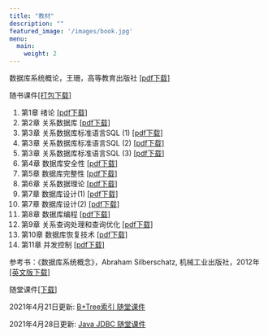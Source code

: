 ```yaml
---
title: "教材"
description: ""
featured_image: '/images/book.jpg'
menu:
  main:
    weight: 2
---
```


数据库系统概论，王珊，高等教育出版社 [[pdf下载]](/file/db_system_concepts_5th.pdf)

随书课件[[打包下载]](/file/db_slides/db_spring2021.zip)

1. 第1章 绪论 [[pdf下载]](/file/db_slides/ch_1.pdf)
1. 第2章 关系数据库 [[pdf下载]](/file/db_slides/ch_2.pdf)
1. 第3章 关系数据库标准语言SQL (1) [[pdf下载]](/file/db_slides/ch_3_1.pdf)
1. 第3章 关系数据库标准语言SQL (2) [[pdf下载]](/file/db_slides/ch_3_2.pdf)
1. 第3章 关系数据库标准语言SQL (3) [[pdf下载]](/file/db_slides/ch_3_3.pdf)
1. 第4章 数据库安全性 [[pdf下载]](/file/db_slides/ch_4.pdf)
1. 第5章 数据库完整性 [[pdf下载]](/file/db_slides/ch_5.pdf)
1. 第6章 关系数据理论 [[pdf下载]](/file/db_slides/ch_6.pdf)
1. 第7章 数据库设计(1) [[pdf下载]](/file/db_slides/ch_7_1.pdf)
1. 第7章 数据库设计(2) [[pdf下载]](/file/db_slides/ch_7_2.pdf)
1. 第8章 数据库编程 [[pdf下载]](/file/db_slides/ch_8.pdf)
1. 第9章 关系查询处理和查询优化 [[pdf下载]](/file/db_slides/ch_9.pdf)
1. 第10章 数据库恢复技术 [[pdf下载]](/file/db_slides/ch_10.pdf)
1. 第11章 并发控制 [[pdf下载]](/file/db_slides/ch_11.pdf)


参考书：《数据库系统概念》，Abraham Silberschatz, 机械工业出版社，2012年  [[英文版下载]](/file/Database_System_Concepts_6th_edition.pdf)

随堂课件[[下载]](/file/db-s21.pdf)

2021年4月21日更新: [B+Tree索引 随堂课件](/file/data_structures_and_optimization.pdf)

2021年4月28日更新: [Java JDBC 随堂课件](/file/java_jdbc.pdf)
